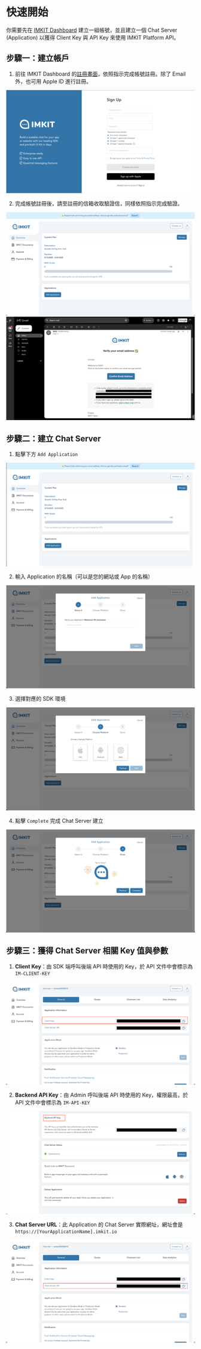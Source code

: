 # 快速開始

你需要先在 [IMKIT Dashboard](https://dashboard.imkit.io/) 建立一組帳號，並且建立一個 Chat Server (Application) 以獲得 Client Key 與 API Key 來使用 IMKIT Platform API。

## 步驟一：建立帳戶

1. 前往 IMKIT Dashboard 的[註冊畫面](https://dashboard.imkit.io/sign_up)，依照指示完成帳號註冊。除了 Email 外，也可用 Apple ID 進行註冊。

![signup1](https://raw.githubusercontent.com/imkit/api-doc/refs/heads/main/images/dashboard_signup1.png)

2. 完成帳號註冊後，請至註冊的信箱收取驗證信，同樣依照指示完成驗證。

![signup2](https://raw.githubusercontent.com/imkit/api-doc/refs/heads/main/images/dashboard_signup2.png)
![signup3](https://raw.githubusercontent.com/imkit/api-doc/refs/heads/main/images/dashboard_signup3.png)

## 步驟二：建立 Chat Server

1. 點擊下方 `Add Application` 

![application1](https://raw.githubusercontent.com/imkit/api-doc/refs/heads/main/images/dashboard_application1.png)

2. 輸入 Application 的名稱（可以是您的網站或 App 的名稱）

![application2](https://raw.githubusercontent.com/imkit/api-doc/refs/heads/main/images/dashboard_application2.png)

3. 選擇對應的 SDK 環境

![application3](https://raw.githubusercontent.com/imkit/api-doc/refs/heads/main/images/dashboard_application3.png)

4. 點擊 `Complete` 完成 Chat Server 建立

![application4](https://raw.githubusercontent.com/imkit/api-doc/refs/heads/main/images/dashboard_application4.png)

## 步驟三：獲得 Chat Server 相關 Key 值與參數

1. **Client Key**：由 SDK 端呼叫後端 API 時使用的 Key，於 API 文件中會標示為 `IM-CLIENT-KEY` 

![key1](https://raw.githubusercontent.com/imkit/api-doc/refs/heads/main/images/dashboard_key1.png)

2. **Backend API Key**：由 Admin 呼叫後端 API 時使用的 Key，權限最高，於 API 文件中會標示為 `IM-API-KEY` 

![key2](https://raw.githubusercontent.com/imkit/api-doc/refs/heads/main/images/dashboard_key2.png)

3. **Chat Server URL**：此 Application 的 Chat Server 實際網址，網址會是 `https://[YourApplicationName].imkit.io` 

![key3](https://raw.githubusercontent.com/imkit/api-doc/refs/heads/main/images/dashboard_key3.png)
